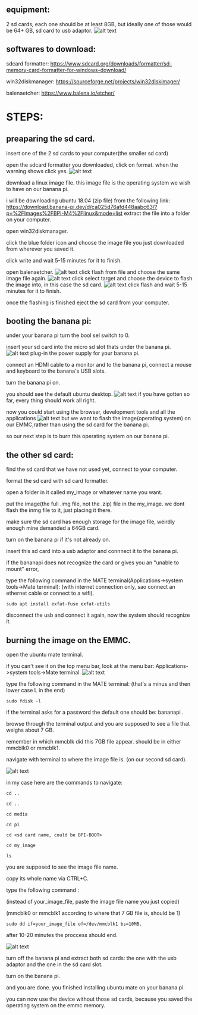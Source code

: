 ## equipment:

2 sd cards, each one should be at least 8GB, but ideally one of those would be 64+ GB, sd card to usb adaptor.
![alt text](https://github.com/tomer-erez/install-linux-os-banana-pi-m4/blob/main/banana%20instructions/equipment.jpeg)
## softwares to download:

sdcard formatter: https://www.sdcard.org/downloads/formatter/sd-memory-card-formatter-for-windows-download/

win32diskmanager: https://sourceforge.net/projects/win32diskimager/

balenaetcher: https://www.balena.io/etcher/


# STEPS:

##  preaparing the sd card. 

insert one of the 2 sd cards to your computer(the smaller sd card)


open the sdcard formatter you downloaded, click on format. when the warning shows click yes.
![alt text](https://github.com/tomer-erez/install-linux-os-banana-pi-m4/blob/main/banana%20instructions/sdformatter-1.jpg)


download a linux image file. this image file is the operating system we wish to have on our banana pi.

i will be downloading ubuntu 18.04 (zip file) from the following link:
https://download.banana-pi.dev/d/ca025d76afd448aabc63/?p=%2FImages%2FBPI-M4%2Flinux&mode=list
extract the file into a folder on your computer.


open win32diskmanager.

click the blue folder icon and choose the image file you just downloaded from wherever you saved it.

click write and wait 5-15 minutes for it to finish.


open balenaetcher.
![alt text](https://github.com/tomer-erez/install-linux-os-banana-pi-m4/blob/main/banana%20instructions/balena1_page-0001.jpg)
click flash from file and choose the same image file again.
![alt text](https://github.com/tomer-erez/install-linux-os-banana-pi-m4/blob/main/banana%20instructions/balena2_page-0001.jpg)
click select target and choose the device to flash the image into, in this case the sd card.
![alt text](https://github.com/tomer-erez/install-linux-os-banana-pi-m4/blob/main/banana%20instructions/balena3_page-0001.jpg)
click flash and wait 5-15 minutes for it to finish. 

once the flashing is finished eject the sd card from your computer.


## booting the banana pi:

under your banana pi turn the bool sel switch to 0.

insert your sd card into the micro sd slot thats under the banana pi.
![alt text](https://github.com/tomer-erez/install-linux-os-banana-pi-m4/blob/main/banana%20instructions/sel%20switch-1.jpg)
plug-in the power supply for your banana pi.

connect an HDMI cable to a monitor and to the banana pi, connect a mouse and keyboard to the banana's USB slots.

turn the banana pi on.

you should see the default ubuntu desktop.
![alt text](https://github.com/tomer-erez/install-linux-os-banana-pi-m4/blob/main/banana%20instructions/desktop%20screen.jpg)
if you have gotten so far, every thing should work all right.

now you could start using the browser, development tools and all the applications
![alt text](https://github.com/tomer-erez/install-linux-os-banana-pi-m4/blob/main/banana%20instructions/pre%20burn%20desktop.png)
but we want to flash the image(operating system) on our EMMC,rather than using the sd card for the banana pi.

so our next step is to burn this operating system on our banana pi.


## the other sd card:

find the sd card that we have not used yet, connect to your computer.

format the sd card with sd card formatter.

open a folder in it called my_image or whatever name you want. 

put the image(the full .img file, not the .zip) file in the my_image. we dont flash the inmg file to it, just placing it there.

make sure the sd card has enough storage for the image file, weirdly enough mine demanded a 64GB card.

turn on the banana pi if it's not already on.

insert this sd card into a usb adaptor and connnect it to the banana pi.

if the bananapi does not recognize the card or gives you an "unable to mount" error,

type the following command in the MATE terminal(Applications->system tools->Mate terminal):
(with internet connection only, sao connect an ethernet cable or connect to a wifi).
```
sudo apt install exfat-fuse exfat-utils
```


disconnect the usb and connect it again, now the system should recognize it.



## burning the image on the EMMC.

open the ubuntu mate terminal.

if you can't see it on the top menu bar, look at the menu bar: Applications->system tools->Mate terminal.
![alt text](https://github.com/tomer-erez/install-linux-os-banana-pi-m4/blob/main/banana%20instructions/find%20terminal-1.jpg)

type the following command in the MATE terminal:
(that's a minus and then lower case L in the end)
```
sudo fdisk -l   
```
if the terminal asks for a password the default one should be: bananapi .

browse through the terminal output and you are supposed to see a file that weighs about 7 GB.

remember in which mmcblk did this 7GB file appear. should be in either mmcblk0 or mmcblk1.

navigate with terminal to where the image file is. (on our second sd card).

![alt text](https://github.com/tomer-erez/install-linux-os-banana-pi-m4/blob/main/banana%20instructions/cmd.png)

in my case here are the commands to navigate:
```
cd ..
```
```
cd ..
```
```
cd media 
```
```
cd pi
```
```
cd <sd card name, could be BPI-BOOT>
```
```
cd my_image
```
```
ls
```
you are supposed to see the image file name.

copy its whole name via CTRL+C.

type the following command :

(instead of your_image_file, paste the image file name you just copied)

(mmcblk0 or mmcblk1 according to where that 7 GB file is, should be 1)
```
sudo dd if=your_image_file of=/dev/mmcblk1 bs=10MB.
```
after 10-20 minutes the proccess should end.

![alt text](https://github.com/tomer-erez/install-linux-os-banana-pi-m4/blob/main/banana%20instructions/done.jpeg)

turn off the banana pi and extract both sd cards: the one with the usb adaptor and the one in the sd card slot.

turn on the banana pi.

and you are done. you finished installing ubuntu mate on your banana pi.

you can now use the device without those sd cards, because you saved the operating system on the emmc memory.













